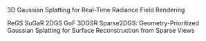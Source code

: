 
3D Gaussian Splatting for Real-Time Radiance Field Rendering

ReGS
SuGaR
2DGS
GoF
3DGSR
 Sparse2DGS: Geometry-Prioritized Gaussian Splatting for Surface Reconstruction from Sparse Views 
